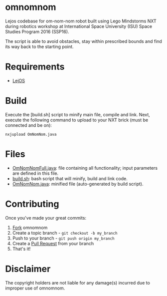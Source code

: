 # omnomnom
Lejos codebase for om-nom-nom robot built using Lego Mindstorms NXT during robotics workshop at International Space University (ISU) Space Studies Program 2016 (SSP16).

The script is able to avoid obstacles, stay within prescribed bounds and find its way back to the starting point.

# Requirements
- [LejOS](http://www.lejos.org/ "LeJOS - Java for Lego Mindstorms")

# Build
Execute the [build.sh] script to minify main file, compile and link. Next, execute the following command to upload to your NXT brick (must be connected and be on):

    nxjupload OmNomNom.java

# Files
- [OmNomNomFull.java](https://github.com/kartikkumar/onnomnom/blob/master/OmNomNomFull.java): file containing all functionality; input parameters are defined in this file.
- [build.sh](https://github.com/kartikkumar/onnomnom/blob/master/build.sh): bash script that will minify, build and link code.
- [OmNomNom.java](https://github.com/kartikkumar/onnomnom/blob/master/OmNomNomFull.java): minified file (auto-generated by build script).

# Contributing

Once you've made your great commits:

1. [Fork](https://github.com/kartikkumar/omnomnom/fork) omnomnom
2. Create a topic branch - `git checkout -b my_branch`
3. Push to your branch - `git push origin my_branch`
4. Create a [Pull Request](http://help.github.com/pull-requests/) from your branch
5. That's it!

# Disclaimer

The copyright holders are not liable for any damage(s) incurred due to improper use of omnomnom.
